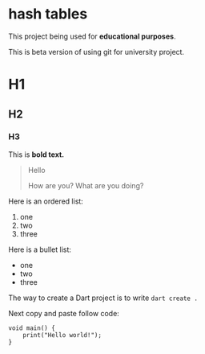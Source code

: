 # hash tables

This project being used for <b>educational purposes</b>.

This is beta version of using git for university project.

# H1
## H2
### H3

This is **bold text.**

> Hello
>
> How are you?
> What are you doing?

Here is an ordered list:
1. one
2. two
3. three

Here is a bullet list:
- one
- two
- three

The way to create a Dart project is to
write `dart create .`

Next copy and paste follow code:

```
void main() {
    print("Hello world!");
}
```